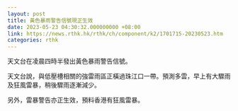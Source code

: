 ```yaml
---
layout: post
title: 黃色暴雨警告信號現正生效
date: 2023-05-23 04:30:32.000000000 +08:00
link: https://news.rthk.hk/rthk/ch/component/k2/1701715-20230523.htm
categories: rthk
---
```


天文台在凌晨四時半發出黃色暴雨警告信號。

天文台說，與低壓槽相關的強雷雨區正橫過珠江口一帶。預測多雲，早上有大驟雨及狂風雷暴，稍後驟雨逐漸減少。

另外，雷暴警告亦正生效，預料香港有狂風雷暴。

